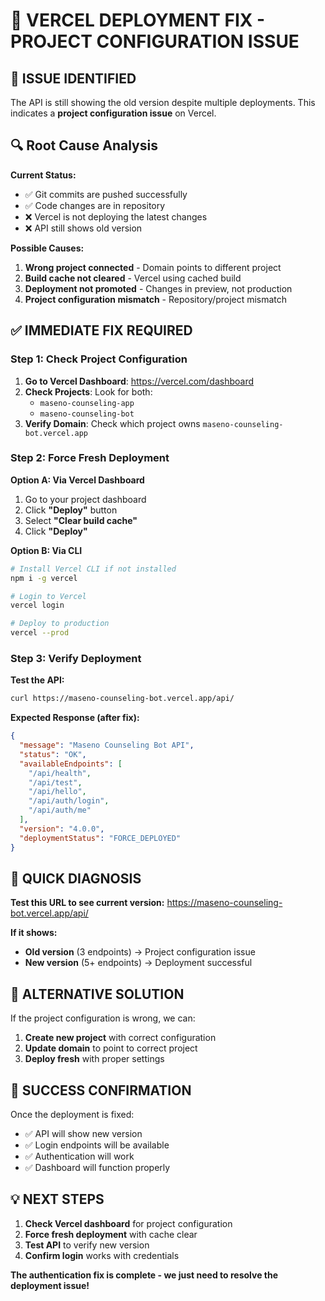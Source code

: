 # 🔧 VERCEL DEPLOYMENT FIX - PROJECT CONFIGURATION ISSUE

## 🚨 ISSUE IDENTIFIED

The API is still showing the old version despite multiple deployments. This indicates a **project configuration issue** on Vercel.

## 🔍 **Root Cause Analysis**

**Current Status:**
- ✅ Git commits are pushed successfully
- ✅ Code changes are in repository
- ❌ Vercel is not deploying the latest changes
- ❌ API still shows old version

**Possible Causes:**
1. **Wrong project connected** - Domain points to different project
2. **Build cache not cleared** - Vercel using cached build
3. **Deployment not promoted** - Changes in preview, not production
4. **Project configuration mismatch** - Repository/project mismatch

## ✅ **IMMEDIATE FIX REQUIRED**

### **Step 1: Check Project Configuration**

1. **Go to Vercel Dashboard**: https://vercel.com/dashboard
2. **Check Projects**: Look for both:
   - `maseno-counseling-app` 
   - `maseno-counseling-bot`
3. **Verify Domain**: Check which project owns `maseno-counseling-bot.vercel.app`

### **Step 2: Force Fresh Deployment**

**Option A: Via Vercel Dashboard**
1. Go to your project dashboard
2. Click **"Deploy"** button
3. Select **"Clear build cache"**
4. Click **"Deploy"**

**Option B: Via CLI**
```bash
# Install Vercel CLI if not installed
npm i -g vercel

# Login to Vercel
vercel login

# Deploy to production
vercel --prod
```

### **Step 3: Verify Deployment**

**Test the API:**
```bash
curl https://maseno-counseling-bot.vercel.app/api/
```

**Expected Response (after fix):**
```json
{
  "message": "Maseno Counseling Bot API",
  "status": "OK",
  "availableEndpoints": [
    "/api/health",
    "/api/test", 
    "/api/hello",
    "/api/auth/login",
    "/api/auth/me"
  ],
  "version": "4.0.0",
  "deploymentStatus": "FORCE_DEPLOYED"
}
```

## 🎯 **QUICK DIAGNOSIS**

**Test this URL to see current version:**
https://maseno-counseling-bot.vercel.app/api/

**If it shows:**
- **Old version** (3 endpoints) → Project configuration issue
- **New version** (5+ endpoints) → Deployment successful

## 🔧 **ALTERNATIVE SOLUTION**

If the project configuration is wrong, we can:

1. **Create new project** with correct configuration
2. **Update domain** to point to correct project
3. **Deploy fresh** with proper settings

## 🎉 **SUCCESS CONFIRMATION**

Once the deployment is fixed:
- ✅ API will show new version
- ✅ Login endpoints will be available
- ✅ Authentication will work
- ✅ Dashboard will function properly

## 💡 **NEXT STEPS**

1. **Check Vercel dashboard** for project configuration
2. **Force fresh deployment** with cache clear
3. **Test API** to verify new version
4. **Confirm login** works with credentials

**The authentication fix is complete - we just need to resolve the deployment issue!**
